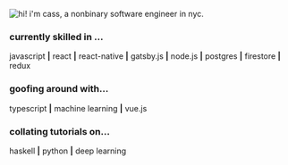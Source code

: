 ![hi! i'm cass, a nonbinary software engineer in nyc.](https://i.imgur.com/4Z7KMbg.gif)

### currently skilled in ...
  javascript **|** react **|** react-native **|** gatsby.js **|** node.js **|** postgres **|** firestore **|** redux

### goofing around with...
  typescript **|** machine learning **|** vue.js
  
### collating tutorials on...
  haskell **|** python **|** deep learning
  

